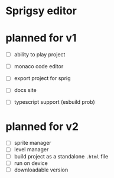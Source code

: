 # Sprigsy editor


# planned for v1
- [ ] ability to play project
- [ ] monaco code editor
- [ ] export project for sprig
- [ ] docs site
- [ ] typescript support (esbuild prob)


# planned for v2
- [ ] sprite manager
- [ ] level manager
- [ ] build project as a standalone `.html` file
- [ ] run on device
- [ ] downloadable version